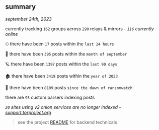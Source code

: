 
## summary
_september 24th, 2023_

currently tracking `162` groups across `290` relays & mirrors - _`116` currently online_

⏲ there have been `17` posts within the `last 24 hours`

🦈 there have been `395` posts within the `month of september`

🪐 there have been `1397` posts within the `last 90 days`

🏚 there have been `3419` posts within the `year of 2023`

🦕 there have been `8109` posts `since the dawn of ransomwatch`

there are `95` custom parsers indexing posts

_`20` sites using v2 onion services are no longer indexed - [support.torproject.org](https://support.torproject.org/onionservices/v2-deprecation/)_

> see the project [README](https://github.com/joshhighet/ransomwatch#ransomwatch--) for backend technicals
